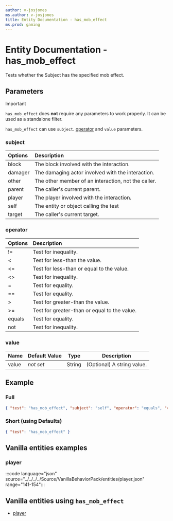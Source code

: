 ```yaml
---
author: v-josjones
ms.author: v-josjones
title: Entity Documentation - has_mob_effect
ms.prod: gaming
---
```


# Entity Documentation - has_mob_effect

Tests whether the Subject has the specified mob effect.

## Parameters

> [!Important]
> `has_mob_effect` does **not** require any parameters to work properly. It can be used as a standalone filter.
>
> `has_mob_effect` can use `subject`. [operator](../Definitions/NestedTables/operator.md) and `value` parameters.

### subject

| Options| Description |
|:-----------|:-----------|
| block| The block involved with the interaction. |
| damager| The damaging actor involved with the interaction. |
| other| The other member of an interaction, not the caller. |
| parent| The caller's current parent. |
| player| The player involved with the interaction. |
| self| The entity or object calling the test |
| target| The caller's current target. |

### operator

| Options| Description |
|:-----------|:-----------|
| !=| Test for inequality. |
| <| Test for less-than the value. |
| <=| Test for less-than or equal to the value. |
| <>| Test for inequality. |
| =| Test for equality. |
| ==| Test for equality. |
| >| Test for greater-than the value. |
| >=| Test for greater-than or equal to the value. |
| equals| Test for equality. |
| not| Test for inequality. |

### value

|Name |Default Value  |Type  |Description  |
|---------|---------|---------|---------|
|value |*not set* |String |(Optional) A string value. |

## Example

### Full

```json
{ "test": "has_mob_effect", "subject": "self", "operator": "equals", "value": "" }
```

### Short (using Defaults)

```json
{ "test": "has_mob_effect" }
```

## Vanilla entities examples

### player

:::code language="json" source="../../../../Source/VanillaBehaviorPack/entities/player.json" range="141-154":::

## Vanilla entities using `has_mob_effect`

- [player](../../../../Source/VanillaBehaviorPack_Snippets/entities/player.md)
